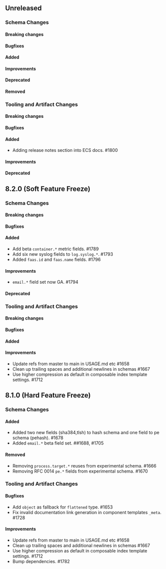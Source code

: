 <!-- When adding an entry to the Changelog:

- Please follow the Keep a Changelog: http://keepachangelog.com/ guidelines.
- Please insert your changelog line ordered by PR ID.
- Make sure you add your entry to the correct section (schema or tooling).

Thanks, you're awesome :-) -->

## Unreleased

### Schema Changes

#### Breaking changes

#### Bugfixes

#### Added

#### Improvements

#### Deprecated

#### Removed

### Tooling and Artifact Changes

#### Breaking changes

#### Bugfixes

#### Added

* Adding release notes section into ECS docs. #1800

#### Improvements

#### Deprecated

## 8.2.0 (Soft Feature Freeze)

### Schema Changes

#### Breaking changes

#### Bugfixes

#### Added

* Add beta `container.*` metric fields. #1789
* Add six new syslog fields to `log.syslog.*`. #1793
* Added `faas.id` and `faas.name` fields. #1796

#### Improvements

* `email.*` field set now GA. #1794

#### Deprecated

### Tooling and Artifact Changes

#### Breaking changes

#### Bugfixes

#### Added

#### Improvements

* Update refs from master to main in USAGE.md etc #1658
* Clean up trailing spaces and additional newlines in schemas #1667
* Use higher compression as default in composable index template settings. #1712

## 8.1.0 (Hard Feature Freeze)

### Schema Changes

#### Added

* Added two new fields (sha384,tlsh) to hash schema and one field to pe schema (pehash). #1678
* Added `email.*` beta field set. ##1688, #1705

#### Removed

- Removing `process.target.*` reuses from experimental schema. #1666
- Removing RFC 0014 `pe.*` fields from experimental schema. #1670

### Tooling and Artifact Changes

#### Bugfixes

* Add `object` as fallback for `flattened` type. #1653
* Fix invalid documentation link generation in component templates `_meta`. #1728

#### Improvements

* Update refs from master to main in USAGE.md etc #1658
* Clean up trailing spaces and additional newlines in schemas #1667
* Use higher compression as default in composable index template settings. #1712
* Bump dependencies. #1782

<!-- All empty sections:

## Unreleased

### Schema Changes

#### Breaking changes

#### Bugfixes

#### Added

#### Improvements

#### Deprecated

### Tooling and Artifact Changes

#### Breaking changes

#### Bugfixes

#### Added

#### Improvements

#### Deprecated

-->
